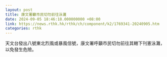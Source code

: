 ```yaml
---
layout: post
title: 康文署籲市民切勿前往泳灘
date: 2024-09-05 18:46:18.000000000 +08:00
link: https://news.rthk.hk/rthk/ch/component/k2/1769341-20240905.htm
categories: rthk
---
```


天文台發出八號東北烈風或暴風信號，康文署呼籲市民切勿前往其轄下刊憲泳灘，以免發生危險。
